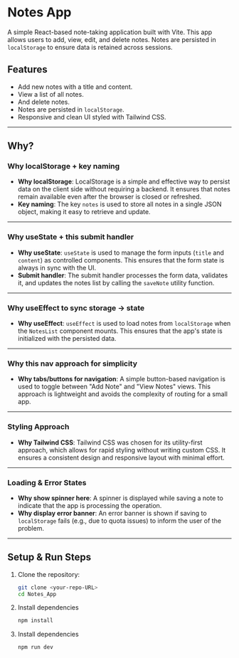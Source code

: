 # Notes App

A simple React-based note-taking application built with Vite. This app allows users to add, view, edit, and delete notes. Notes are persisted in `localStorage` to ensure data is retained across sessions.

## Features

- Add new notes with a title and content.
- View a list of all notes.
- And delete notes.
- Notes are persisted in `localStorage`.
- Responsive and clean UI styled with Tailwind CSS.

---

## Why?

### **Why localStorage + key naming**
- **Why localStorage**: LocalStorage is a simple and effective way to persist data on the client side without requiring a backend. It ensures that notes remain available even after the browser is closed or refreshed.
- **Key naming**: The key `notes` is used to store all notes in a single JSON object, making it easy to retrieve and update.

---

### **Why useState + this submit handler**
- **Why useState**: `useState` is used to manage the form inputs (`title` and `content`) as controlled components. This ensures that the form state is always in sync with the UI.
- **Submit handler**: The submit handler processes the form data, validates it, and updates the notes list by calling the `saveNote` utility function.

---

### **Why useEffect to sync storage → state**
- **Why useEffect**: `useEffect` is used to load notes from `localStorage` when the `NotesList` component mounts. This ensures that the app's state is initialized with the persisted data.

---

### **Why this nav approach for simplicity**
- **Why tabs/buttons for navigation**: A simple button-based navigation is used to toggle between "Add Note" and "View Notes" views. This approach is lightweight and avoids the complexity of routing for a small app.

---

### **Styling Approach**
- **Why Tailwind CSS**: Tailwind CSS was chosen for its utility-first approach, which allows for rapid styling without writing custom CSS. It ensures a consistent design and responsive layout with minimal effort.

---

### **Loading & Error States**
- **Why show spinner here**: A spinner is displayed while saving a note to indicate that the app is processing the operation.
- **Why display error banner**: An error banner is shown if saving to `localStorage` fails (e.g., due to quota issues) to inform the user of the problem.

---

## Setup & Run Steps

1. Clone the repository:
   ```bash
   git clone <your-repo-URL>
   cd Notes_App

2. Install dependencies
    ```bash
    npm install
3. Install dependencies
    ```bash
    npm run dev